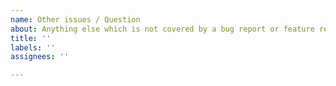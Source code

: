 ```yaml
---
name: Other issues / Question
about: Anything else which is not covered by a bug report or feature request
title: ''
labels: ''
assignees: ''

---
```



